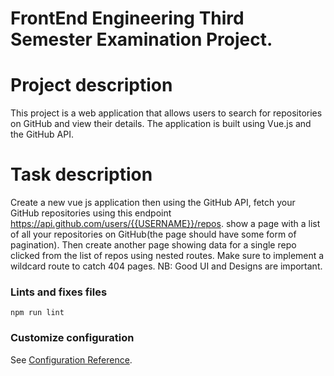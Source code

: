 # FrontEnd Engineering Third Semester Examination Project.

# Project description
This project is a web application that allows users to search for repositories on GitHub and view their details. The application is built using Vue.js and the GitHub API.



# Task description
Create a new vue js application then using the GitHub API, fetch your GitHub repositories using this endpoint https://api.github.com/users/{{USERNAME}}/repos. show a page with a list of all your repositories on GitHub(the page should have some form of pagination). Then create another page showing data for a single repo clicked from the list of repos using nested routes. Make sure to implement a wildcard route to catch 404 pages. NB: Good UI and Designs are important. 


### Lints and fixes files
```
npm run lint
```

### Customize configuration
See [Configuration Reference](https://cli.vuejs.org/config/).
